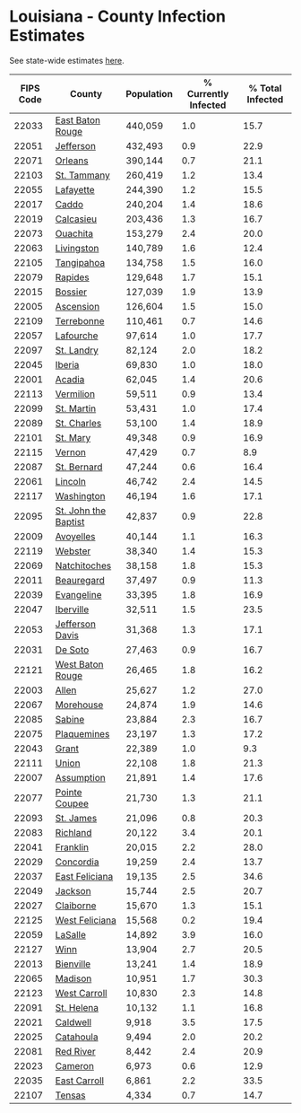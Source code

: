# Louisiana - County Infection Estimates

See state-wide estimates [here](/infections/us-la).

|   FIPS Code |                                       County |   Population |   % Currently Infected |   % Total Infected |
|-------------|----------------------------------------------|--------------|------------------------|--------------------|
|       22033 |         [East Baton Rouge](east-baton-rouge) |      440,059 |                    1.0 |               15.7 |
|       22051 |                       [Jefferson](jefferson) |      432,493 |                    0.9 |               22.9 |
|       22071 |                           [Orleans](orleans) |      390,144 |                    0.7 |               21.1 |
|       22103 |                   [St. Tammany](st.-tammany) |      260,419 |                    1.2 |               13.4 |
|       22055 |                       [Lafayette](lafayette) |      244,390 |                    1.2 |               15.5 |
|       22017 |                               [Caddo](caddo) |      240,204 |                    1.4 |               18.6 |
|       22019 |                       [Calcasieu](calcasieu) |      203,436 |                    1.3 |               16.7 |
|       22073 |                         [Ouachita](ouachita) |      153,279 |                    2.4 |               20.0 |
|       22063 |                     [Livingston](livingston) |      140,789 |                    1.6 |               12.4 |
|       22105 |                     [Tangipahoa](tangipahoa) |      134,758 |                    1.5 |               16.0 |
|       22079 |                           [Rapides](rapides) |      129,648 |                    1.7 |               15.1 |
|       22015 |                           [Bossier](bossier) |      127,039 |                    1.9 |               13.9 |
|       22005 |                       [Ascension](ascension) |      126,604 |                    1.5 |               15.0 |
|       22109 |                     [Terrebonne](terrebonne) |      110,461 |                    0.7 |               14.6 |
|       22057 |                       [Lafourche](lafourche) |       97,614 |                    1.0 |               17.7 |
|       22097 |                     [St. Landry](st.-landry) |       82,124 |                    2.0 |               18.2 |
|       22045 |                             [Iberia](iberia) |       69,830 |                    1.0 |               18.0 |
|       22001 |                             [Acadia](acadia) |       62,045 |                    1.4 |               20.6 |
|       22113 |                       [Vermilion](vermilion) |       59,511 |                    0.9 |               13.4 |
|       22099 |                     [St. Martin](st.-martin) |       53,431 |                    1.0 |               17.4 |
|       22089 |                   [St. Charles](st.-charles) |       53,100 |                    1.4 |               18.9 |
|       22101 |                         [St. Mary](st.-mary) |       49,348 |                    0.9 |               16.9 |
|       22115 |                             [Vernon](vernon) |       47,429 |                    0.7 |                8.9 |
|       22087 |                   [St. Bernard](st.-bernard) |       47,244 |                    0.6 |               16.4 |
|       22061 |                           [Lincoln](lincoln) |       46,742 |                    2.4 |               14.5 |
|       22117 |                     [Washington](washington) |       46,194 |                    1.6 |               17.1 |
|       22095 | [St. John the Baptist](st.-john-the-baptist) |       42,837 |                    0.9 |               22.8 |
|       22009 |                       [Avoyelles](avoyelles) |       40,144 |                    1.1 |               16.3 |
|       22119 |                           [Webster](webster) |       38,340 |                    1.4 |               15.3 |
|       22069 |                 [Natchitoches](natchitoches) |       38,158 |                    1.8 |               15.3 |
|       22011 |                     [Beauregard](beauregard) |       37,497 |                    0.9 |               11.3 |
|       22039 |                     [Evangeline](evangeline) |       33,395 |                    1.8 |               16.9 |
|       22047 |                       [Iberville](iberville) |       32,511 |                    1.5 |               23.5 |
|       22053 |           [Jefferson Davis](jefferson-davis) |       31,368 |                    1.3 |               17.1 |
|       22031 |                           [De Soto](de-soto) |       27,463 |                    0.9 |               16.7 |
|       22121 |         [West Baton Rouge](west-baton-rouge) |       26,465 |                    1.8 |               16.2 |
|       22003 |                               [Allen](allen) |       25,627 |                    1.2 |               27.0 |
|       22067 |                       [Morehouse](morehouse) |       24,874 |                    1.9 |               14.6 |
|       22085 |                             [Sabine](sabine) |       23,884 |                    2.3 |               16.7 |
|       22075 |                   [Plaquemines](plaquemines) |       23,197 |                    1.3 |               17.2 |
|       22043 |                               [Grant](grant) |       22,389 |                    1.0 |                9.3 |
|       22111 |                               [Union](union) |       22,108 |                    1.8 |               21.3 |
|       22007 |                     [Assumption](assumption) |       21,891 |                    1.4 |               17.6 |
|       22077 |               [Pointe Coupee](pointe-coupee) |       21,730 |                    1.3 |               21.1 |
|       22093 |                       [St. James](st.-james) |       21,096 |                    0.8 |               20.3 |
|       22083 |                         [Richland](richland) |       20,122 |                    3.4 |               20.1 |
|       22041 |                         [Franklin](franklin) |       20,015 |                    2.2 |               28.0 |
|       22029 |                       [Concordia](concordia) |       19,259 |                    2.4 |               13.7 |
|       22037 |             [East Feliciana](east-feliciana) |       19,135 |                    2.5 |               34.6 |
|       22049 |                           [Jackson](jackson) |       15,744 |                    2.5 |               20.7 |
|       22027 |                       [Claiborne](claiborne) |       15,670 |                    1.3 |               15.1 |
|       22125 |             [West Feliciana](west-feliciana) |       15,568 |                    0.2 |               19.4 |
|       22059 |                           [LaSalle](lasalle) |       14,892 |                    3.9 |               16.0 |
|       22127 |                                 [Winn](winn) |       13,904 |                    2.7 |               20.5 |
|       22013 |                       [Bienville](bienville) |       13,241 |                    1.4 |               18.9 |
|       22065 |                           [Madison](madison) |       10,951 |                    1.7 |               30.3 |
|       22123 |                 [West Carroll](west-carroll) |       10,830 |                    2.3 |               14.8 |
|       22091 |                     [St. Helena](st.-helena) |       10,132 |                    1.1 |               16.8 |
|       22021 |                         [Caldwell](caldwell) |        9,918 |                    3.5 |               17.5 |
|       22025 |                       [Catahoula](catahoula) |        9,494 |                    2.0 |               20.2 |
|       22081 |                       [Red River](red-river) |        8,442 |                    2.4 |               20.9 |
|       22023 |                           [Cameron](cameron) |        6,973 |                    0.6 |               12.9 |
|       22035 |                 [East Carroll](east-carroll) |        6,861 |                    2.2 |               33.5 |
|       22107 |                             [Tensas](tensas) |        4,334 |                    0.7 |               14.7 |